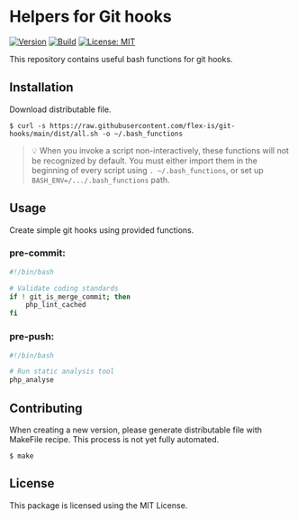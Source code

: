 # Helpers for Git hooks

[![Version](https://img.shields.io/github/v/tag/flex-is/git-hooks?label=stable&sort=semver)](https://github.com/flex-is/git-hooks/releases/latest)
[![Build](https://img.shields.io/github/actions/workflow/status/flex-is/git-hooks/ci.yaml?branch=main&logo=github)](https://github.com/flex-is/git-hooks/actions/workflows/ci.yaml)
[![License: MIT](https://img.shields.io/badge/license-MIT-informational.svg)](https://opensource.org/licenses/MIT)

This repository contains useful bash functions for git hooks.

## Installation

Download distributable file.

`$ curl -s https://raw.githubusercontent.com/flex-is/git-hooks/main/dist/all.sh -o ~/.bash_functions`

> 💡 When you invoke a script non-interactively, these functions will not be recognized by default. You must either import them in the beginning of every script using `. ~/.bash_functions`, or set up `BASH_ENV=/.../.bash_functions` path.

## Usage

Create simple git hooks using provided functions.

### pre-commit:

```bash
#!/bin/bash

# Validate coding standards
if ! git_is_merge_commit; then
    php_lint_cached
fi
```

### pre-push:

```bash
#!/bin/bash

# Run static analysis tool
php_analyse
```

## Contributing

When creating a new version, please generate distributable file with MakeFile recipe. This process is not yet fully automated.

`$ make`

## License

This package is licensed using the MIT License.
